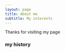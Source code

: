```yaml
---
layout: page
title: About me
subtitle: My interests
---
```


Thanks for visiting my page


### my history

